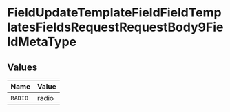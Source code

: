# FieldUpdateTemplateFieldFieldTemplatesFieldsRequestRequestBody9FieldMetaType


## Values

| Name    | Value   |
| ------- | ------- |
| `RADIO` | radio   |